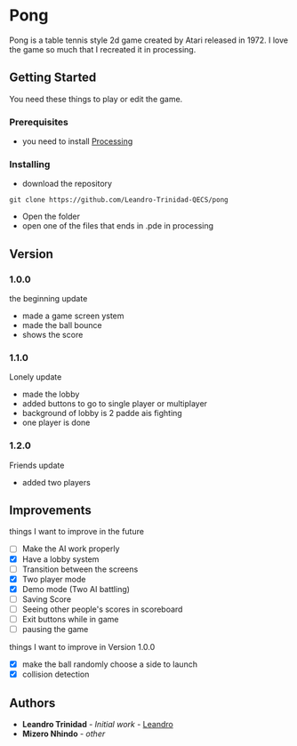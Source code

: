 # Pong

Pong is a table tennis style 2d game created by Atari released in 1972. I love the game so much that I recreated it in processing.

## Getting Started

You need these things to play or edit the game.

### Prerequisites

- you need to install [Processing](https://processing.org/)

### Installing

- download the repository

```
git clone https://github.com/Leandro-Trinidad-QECS/pong
```

- Open the folder
- open one of the files that ends in .pde in processing

## Version

### 1.0.0
the beginning update
- made a game screen ystem
- made the ball bounce
- shows the score
### 1.1.0
Lonely update
- made the lobby
- added buttons to go to single player or multiplayer
- background of lobby is 2 padde ais fighting
- one player is done
### 1.2.0
Friends update
- added two players
## Improvements
things I want to improve in the future

*   [ ] Make the AI work properly
*   [x] Have a lobby system
*   [ ] Transition between the screens
*   [x] Two player mode
*   [x] Demo mode (Two AI battling)
*   [ ] Saving Score 
*   [ ] Seeing other people's scores in scoreboard
*   [ ] Exit buttons while in game
*   [ ] pausing the game

things I want to improve in Version 1.0.0
*   [x] make the ball randomly choose a side to launch
*   [x] collision detection
## Authors

* **Leandro Trinidad** - *Initial work* - [Leandro](https://github.com/Leandro-Trinidad-QECS)
* **Mizero Nhindo** - *other* 
